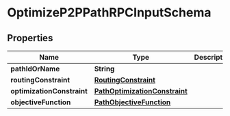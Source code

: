 
# OptimizeP2PPathRPCInputSchema

## Properties
Name | Type | Description | Notes
------------ | ------------- | ------------- | -------------
**pathIdOrName** | **String** |  |  [optional]
**routingConstraint** | [**RoutingConstraint**](RoutingConstraint.md) |  |  [optional]
**optimizationConstraint** | [**PathOptimizationConstraint**](PathOptimizationConstraint.md) |  |  [optional]
**objectiveFunction** | [**PathObjectiveFunction**](PathObjectiveFunction.md) |  |  [optional]



